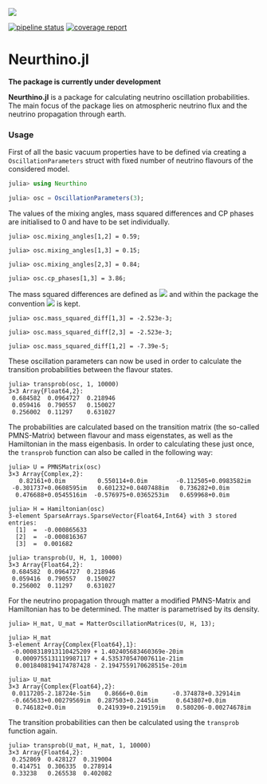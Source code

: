 ![](https://github.com/KM3NeT/Neurthino.jl/raw/master/docs/src/assets/neurthino.png)

[![pipeline status](https://git.km3net.de/tgal/Neurthino.jl/badges/master/pipeline.svg)](https://git.km3net.de/tgal/Neurthino.jl/commits/master)
[![coverage report](https://git.km3net.de/tgal/Neurthino.jl/badges/master/coverage.svg)](https://git.km3net.de/tgal/Neurthino.jl/commits/master)


# Neurthino.jl

**The package is currently under development**

**Neurthino.jl** is a package for calculating neutrino oscillation probabilities.
The main focus of the package lies on atmospheric neutrino flux and the neutrino
propagation through earth.

### Usage
First of all the basic vacuum properties have to be defined via creating a
`OscillationParameters` struct with fixed number of neutrino flavours of the 
considered model.
```julia
julia> using Neurthino

julia> osc = OscillationParameters(3);
```
The values of the mixing angles, mass squared differences and CP phases are 
initialised to 0 and have to be set individually.
```
julia> osc.mixing_angles[1,2] = 0.59;

julia> osc.mixing_angles[1,3] = 0.15;

julia> osc.mixing_angles[2,3] = 0.84;

julia> osc.cp_phases[1,3] = 3.86;
```
The mass squared differences are defined as <img src="http://latex.codecogs.com/gif.latex?\Delta_{ij}=m_i^2-m_j^2"> and 
within the package the convention <img src="https://latex.codecogs.com/gif.latex?\forall%20i%3Cj:m_i%3Cm_j"> is kept. 
```
julia> osc.mass_squared_diff[1,3] = -2.523e-3;

julia> osc.mass_squared_diff[2,3] = -2.523e-3;

julia> osc.mass_squared_diff[1,2] = -7.39e-5;
```
These oscillation parameters can now be used in order to calculate the transition
probabilities between the flavour states. 
```
julia> transprob(osc, 1, 10000)
3×3 Array{Float64,2}:
 0.684582  0.0964727  0.218946
 0.059416  0.790557   0.150027
 0.256002  0.11297    0.631027
```
The probabilities are calculated based on the transition matrix 
(the so-called PMNS-Matrix) between flavour and mass eigenstates,
as well as the Hamiltonian in the mass eigenbasis. In order to calculating these 
just once, the `transprob` function can also be called in the following way:
```
julia> U = PMNSMatrix(osc)
3×3 Array{Complex,2}:
   0.82161+0.0im         0.550114+0.0im        -0.112505+0.0983582im
 -0.301737+0.0608595im   0.601232+0.0407488im   0.736282+0.0im      
  0.476688+0.0545516im  -0.576975+0.0365253im   0.659968+0.0im

julia> H = Hamiltonian(osc)
3-element SparseArrays.SparseVector{Float64,Int64} with 3 stored entries:
  [1]  =  -0.000865633
  [2]  =  -0.000816367
  [3]  =  0.001682

julia> transprob(U, H, 1, 10000)
3×3 Array{Float64,2}:
 0.684582  0.0964727  0.218946
 0.059416  0.790557   0.150027
 0.256002  0.11297    0.631027
```
For the neutrino propagation through matter a modified PMNS-Matrix and Hamiltonian
has to be determined. The matter is parametrised by its density. 
```
julia> H_mat, U_mat = MatterOscillationMatrices(U, H, 13);

julia> H_mat
3-element Array{Complex{Float64},1}:
 -0.0008318913110425209 + 1.402405683460369e-20im 
  0.0009755131119987117 + 4.535370547007611e-21im 
  0.0018408194174787428 - 2.1947559170628515e-20im

julia> U_mat
3×3 Array{Complex{Float64},2}:
 0.0117205-2.18724e-5im    0.8666+0.0im       -0.374878+0.32914im   
 -0.665633+0.00279569im  0.287503+0.2445im     0.643807+0.0im       
  0.746182+0.0im         0.241939+0.219159im   0.580206-0.00274678im
```
The transition probabilities can then be calculated using the `transprob` function
again.
```
julia> transprob(U_mat, H_mat, 1, 10000)
3×3 Array{Float64,2}:
 0.252869  0.428127  0.319004
 0.414751  0.306335  0.278914
 0.33238   0.265538  0.402082
```

<!-- ```@index -->
<!-- ``` -->
<!--  -->
<!-- ```@autodocs -->
<!-- Modules = [Neurthino] -->
<!-- ``` -->
